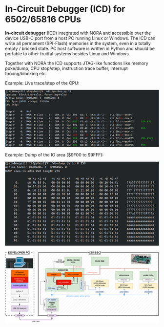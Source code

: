 In-Circuit Debugger (ICD) for 6502/65816 CPUs
================================================

**In-circuit debugger** (ICD) integrated with NORA and accessible over the device USB-C port from a host PC
running Linux or Windows. 
The ICD can write all permanent (SPI-Flash) memories in the system, even in a totally empty / bricked state. 
PC host software is written in Python and should be portable to other fruitful systems besides Linux and Windows.

Together with NORA the ICD supports JTAG-like functions like memory poke/dump, CPU stop/step, instruction
trace buffer, interrupt forcing/blocking etc.

Example: Live trace/step of the CPU:

![ICD CpuStep](pic/icd-cpustep.png)

Example: Dump of the IO area ($9F00 to $9FFF):

![ICD Dump of IO area](pic/icd-dump-io.png)


![ICD Block Diagram](pic/icd-blockdiagram.drawio.png)
